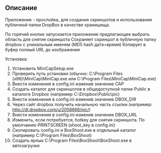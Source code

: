 Описание
-----
Приложение - прослойка, для создания скриншотов и использования публичной папки DropBox в качестве хранишища.

По горячей кнопке запускается приложение предлагающее выбрать область для снятия скриншота
Сохраняет скриншот в публичную папку dropbox c уникальным именем (MD5 hash дата+время)
Копирует в буфер полный URL до изображения

Установка:
1. Установить MiniCapSetup.exe
2. Проверить путь установки (обычно: C:\Program Files (x86)\MiniCap\MiniCap.exe или C:\Program Files\MiniCap\MiniCap.exe)
3. Внести изменения в config.ini изменив значение CAP
4. Создать каталог для скриншотов в общедоступной папке Public в каталоге Dropbox (например C:\Dropbox\Public\pic\)
5. Внести изменения в config.ini изменив значение DBOX_DIR
6. Через сайт dropbox получить начальную часть ссылки (например: http://dl.dropbox.com/u/2058666/pic/)
7. Внести изменения в config.ini изменив значение DBOX_URL
8. Изменить, если потребуется, hotkey для снятия скриншота. По умолчанию PRINTSCREEN (shoot_key в config.ini)
9. Скопировать config.ini и BoxShoot.exe в отдельный каталог (например C:\Program Files\BoxShoot)
10. Создать ярлык C:\Program Files\BoxShoot\BoxShoot.exe в автозагрузке
